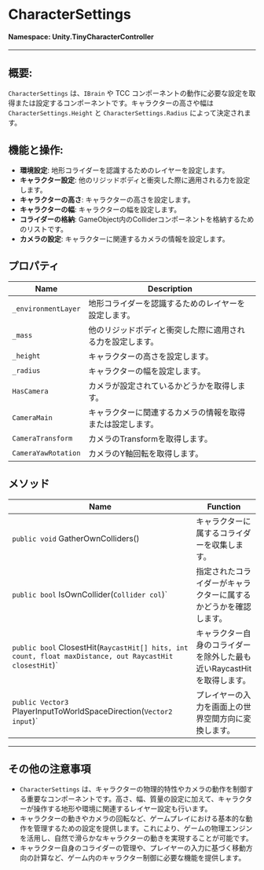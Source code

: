 ﻿# CharacterSettings

#### **Namespace**: Unity.TinyCharacterController
---

## 概要:
`CharacterSettings` は、`IBrain` や TCC コンポーネントの動作に必要な設定を取得または設定するコンポーネントです。キャラクターの高さや幅は `CharacterSettings.Height` と `CharacterSettings.Radius` によって決定されます。

## 機能と操作:
- **環境設定**: 地形コライダーを認識するためのレイヤーを設定します。
- **キャラクター設定**: 他のリジッドボディと衝突した際に適用される力を設定します。
- **キャラクターの高さ**: キャラクターの高さを設定します。
- **キャラクターの幅**: キャラクターの幅を設定します。
- **コライダーの格納**: GameObject内のColliderコンポーネントを格納するためのリストです。
- **カメラの設定**: キャラクターに関連するカメラの情報を設定します。

## プロパティ
| Name | Description |
|------------------|------|
| `_environmentLayer` | 地形コライダーを認識するためのレイヤーを設定します。 |
| `_mass` | 他のリジッドボディと衝突した際に適用される力を設定します。 |
| `_height` | キャラクターの高さを設定します。 |
| `_radius` | キャラクターの幅を設定します。 |
| `HasCamera` | カメラが設定されているかどうかを取得します。 |
| `CameraMain` | キャラクターに関連するカメラの情報を取得または設定します。 |
| `CameraTransform` | カメラのTransformを取得します。 |
| `CameraYawRotation` | カメラのY軸回転を取得します。 |

## メソッド
| Name | Function |
|------------------|------|
| ``public void`` GatherOwnColliders() | キャラクターに属するコライダーを収集します。 |
| ``public bool`` IsOwnCollider(``Collider col``)` | 指定されたコライダーがキャラクターに属するかどうかを確認します。
| ``public bool`` ClosestHit(``RaycastHit[] hits, int count, float maxDistance, out RaycastHit closestHit``)` | キャラクター自身のコライダーを除外した最も近いRaycastHitを取得します。
| ``public Vector3`` PlayerInputToWorldSpaceDirection(``Vector2 input``)` | プレイヤーの入力を画面上の世界空間方向に変換します。

---
## その他の注意事項
- `CharacterSettings` は、キャラクターの物理的特性やカメラの動作を制御する重要なコンポーネントです。高さ、幅、質量の設定に加えて、キャラクターが操作する地形や環境に関連するレイヤー設定も行います。
- キャラクターの動きやカメラの回転など、ゲームプレイにおける基本的な動作を管理するための設定を提供します。これにより、ゲームの物理エンジンを活用し、自然で滑らかなキャラクターの動きを実現することが可能です。
- キャラクター自身のコライダーの管理や、プレイヤーの入力に基づく移動方向の計算など、ゲーム内のキャラクター制御に必要な機能を提供します。

